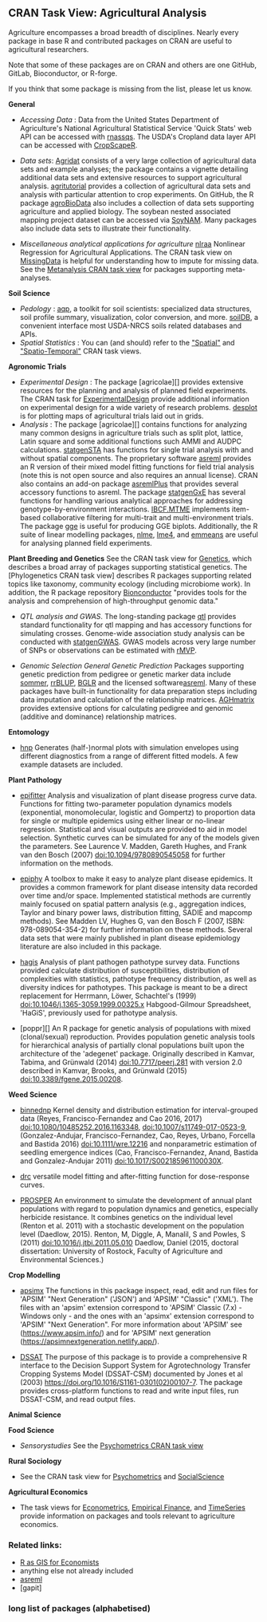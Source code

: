 
## CRAN Task View: Agricultural Analysis

Agriculture encompasses a broad breadth of disciplines. Nearly every package in base R and contributed packages on CRAN are useful to agricultural researchers. 

Note that some of these packages are on CRAN and others are one GitHub, GitLab, Bioconductor, or R-forge. 

If you think that some package is missing from the list, please let us know.

**General**

  - *Accessing Data* : 
  Data from the United States Department of Agriculture's National Agricultural Statistical Service 'Quick Stats' web API can be accessed with [rnassqs][]. The USDA's Cropland data layer API can be accessed with [CropScapeR][]. 
  - *Data sets*: 
  [Agridat][] consists of a very large collection of agricultural data sets and example analyses; the package contains a vignette detailing additional data sets and extensive resources to support agricultural analysis. [agritutorial][] provides a collection of agricultural data sets and analysis with particular attention to crop experiments. On GitHub, the R package [agroBioData][] also includes a collection of data sets supporting agriculture and applied biology. The soybean nested associated mapping project dataset can be accessed via [SoyNAM][].  Many packages also include data sets to illustrate their functionality. 
 
 - *Miscellaneous analytical applications for agriculture* 
    [nlraa][] Nonlinear Regression for Agricultural Applications. The CRAN task view on [MissingData](https://cran.r-project.org/web/views/MissingData.html) is helpful for understanding how to impute for missing data. See the [Metanalysis CRAN task view](https://cran.r-project.org/web/views/MetaAnalysis.html) for packages supporting meta-analyses.

**Soil Science**

  - *Pedology* :
    [aqp](https://github.com/ncss-tech/aqp/), a toolkit for soil scientists: specialized data structures, soil profile summary, visualization, color conversion, and more. [soilDB](https://github.com/ncss-tech/soilDB/), a convenient interface most USDA-NRCS soils related databases and APIs.
  - *Spatial Statistics* : 
    You can (and should) refer to the ["Spatial"](https://CRAN.R-project.org/view=Spatial) and   ["Spatio-Temporal"](https://CRAN.R-project.org/view=SpatioTemporal) CRAN task views. 
    
**Agronomic Trials**

  - *Experimental Design* : The package [agricolae][] provides extensive resources for the planning and analysis of planned field experiments. The CRAN task for [ExperimentalDesign](https://cran.rstudio.com/web/views/Econometrics.html) provide additional information on experimental design for a wide variety of research problems. [desplot][desplot] is for plotting maps of agricultural trials laid out in grids. 
  - *Analysis* : The package [agricolae][] contains functions for analyzing many common designs in agriculture trials such as split plot, lattice, Latin square and some additional functions such AMMI and AUDPC calculations. [statgenSTA][] has functions for single trial analysis with and without spatial components. The proprietary software [asreml](https://www.vsni.co.uk/software/asreml) provides an R version of their mixed model fitting functions for field trial analysis (note this is not open source and also requires an annual license). CRAN also contains an add-on package [asremlPlus][] that provides several accessory functions to asreml. The package [statgenGxE][] has several functions for handling various analytical approaches for addressing genotype-by-environment interactions. [IBCF.MTME][] implements item-based collaborative filtering for multi-trait and multi-environment trials. The package [gge][] is useful for producing GGE biplots. Additionally, the R suite of linear modelling packages, [nlme][], [lme4][], and [emmeans][] are useful for analysing planned field experiments. 
  
**Plant Breeding and Genetics**
See the CRAN task view for [Genetics](https://cran.r-project.org/web/views/Genetics.html), which describes a broad array of packages supporting statistical genetics. The [Phylogenetics CRAN task view] describes R packages supporting related topics like taxonomy, community ecology (including microbiome work). In addition, the R package repository [Bionconductor](https://www.bioconductor.org/) "provides tools for the analysis and comprehension of high-throughput genomic data." 
  
  - *QTL analysis and GWAS*. The long-standing package [qtl][] provides standard functionality for qtl mapping and has accessory functions for simulating crosses. Genome-wide association study analysis can be conducted with [statgenGWAS][]. GWAS models across very large number of SNPs or observations can be estimated with [rMVP][].
 
  - *Genomic Selection General Genetic Prediction* Packages supporting genetic prediction from pedigree or genetic marker data include [sommer][], [rrBLUP][], [BGLR][] and the licensed software[asreml](https://www.vsni.co.uk/software/asreml). Many of these packages have built-in functionality for data preparation steps including data imputation and calculation of the relationship matrices. [AGHmatrix][] provides extensive options for calculating pedigree and genomic (additive and dominance) relationship matrices. 
  
**Entomology** 

  - [hnp][] Generates (half-)normal plots with simulation envelopes using different diagnostics from a range of different fitted models. A few example datasets are included.

**Plant Pathology**

  - [epifitter][] Analysis and visualization of plant disease progress curve data. Functions for fitting two-parameter population dynamics models (exponential, monomolecular, logistic and Gompertz) to proportion data for single or multiple epidemics using either linear or no-linear regression. Statistical and visual outputs are provided to aid in model selection. Synthetic curves can be simulated for any of the models given the parameters. See Laurence V. Madden, Gareth Hughes, and Frank van den Bosch (2007) <doi:10.1094/9780890545058> for further information on the methods.

  - [epiphy][] A toolbox to make it easy to analyze plant disease epidemics. It provides a common framework for plant disease intensity data recorded over time and/or space. Implemented statistical methods are currently mainly focused on spatial pattern analysis (e.g., aggregation indices, Taylor and binary power laws, distribution fitting, SADIE and mapcomp methods). See Madden LV, Hughes G, van den Bosch F (2007, ISBN: 978-089054-354-2) for further information on these methods. Several data sets that were mainly published in plant disease epidemiology literature are also included in this package.
  
  - [hagis][] Analysis of plant pathogen pathotype survey data. Functions provided calculate distribution of susceptibilities, distribution of complexities with statistics, pathotype frequency distribution, as well as diversity indices for pathotypes. This package is meant to be a direct replacement for Herrmann, Löwer, Schachtel's (1999) <doi:10.1046/j.1365-3059.1999.00325.x> Habgood-Gilmour Spreadsheet, 'HaGiS', previously used for pathotype analysis.
  
  - [poppr][] An R package for genetic analysis of populations with mixed (clonal/sexual) reproduction. Provides population genetic analysis tools for hierarchical analysis of partially clonal populations built upon the architecture of the 'adegenet' package. Originally described in Kamvar, Tabima, and Grünwald (2014) <doi:10.7717/peerj.281> with version 2.0 described in Kamvar, Brooks, and Grünwald (2015) <doi:10.3389/fgene.2015.00208>.
  
**Weed Science**

  - [binnednp][] Kernel density and distribution estimation for interval-grouped data (Reyes, Francisco-Fernandez and Cao 2016, 2017) <doi:10.1080/10485252.2016.1163348>, <doi:10.1007/s11749-017-0523-9>, (Gonzalez-Andujar, Francisco-Fernandez, Cao, Reyes, Urbano, Forcella and Bastida 2016) <doi:10.1111/wre.12216> and nonparametric estimation of seedling emergence indices (Cao, Francisco-Fernandez, Anand, Bastida and Gonzalez-Andujar 2011) <doi:10.1017/S002185961100030X>.

  - [drc][] versatile model fitting and after-fitting function for dose-response curves.
  
  - [PROSPER][] An environment to simulate the development of annual plant populations with regard to population dynamics and genetics, especially herbicide resistance. It combines genetics on the individual level (Renton et al. 2011) with a stochastic development on the population level (Daedlow, 2015). Renton, M, Diggle, A, Manalil, S and Powles, S (2011) <doi:10.1016/j.jtbi.2011.05.010> Daedlow, Daniel (2015, doctoral dissertation: University of Rostock, Faculty of Agriculture and Environmental Sciences.)
  
**Crop Modelling**

  - [apsimx][] The functions in this package inspect, read, edit and run files for 'APSIM' "Next Generation" ('JSON') and 'APSIM' "Classic" ('XML'). The files with an 'apsim' extension correspond to 'APSIM' Classic (7.x) - Windows only - and the ones with an 'apsimx' extension correspond to 'APSIM' "Next Generation". For more information about 'APSIM' see (<https://www.apsim.info/>) and for 'APSIM' next generation (<https://apsimnextgeneration.netlify.app/>).

  - [DSSAT][] The purpose of this package is to provide a comprehensive R interface to the Decision Support System for Agrotechnology Transfer Cropping Systems Model (DSSAT-CSM) documented by Jones et al (2003) <https://doi.org/10.1016/S1161-0301(02)00107-7>. The package provides cross-platform functions to read and write input files, run DSSAT-CSM, and read output files.

**Animal Science**


**Food Science**
  - *Sensorystudies* See the [Psychometrics CRAN task view](https://cran.r-project.org/web/views/Psychometrics.html)

**Rural Sociology**
  - See the CRAN task view for [Psychometrics](https://cran.r-project.org/web/views/Psychometrics.html) and [SocialScience](https://cran.r-project.org/web/views/SocialSciences.html)

**Agricultural Economics**

  - The task views for [Econometrics](https://cran.rstudio.com/web/views/Econometrics.html), [Empirical Finance](https://cran.r-project.org/web/views/Finance.html), and [TimeSeries](https://cran.r-project.org/web/views/TimeSeries.html) provide information on packages and tools relevant to agriculture economics.

### Related links:

  - [R as GIS for Economists](https://tmieno2.github.io/R-as-GIS-for-Economists/)
  - anything else not already included
  - [asreml](https://www.vsni.co.uk/software/asreml)
  - [gapit]
  
### long list of packages (alphabetised)

[AGHmatrix]: https://CRAN.R-project.org/package=AGHmatrix
[agridat]: https://CRAN.R-project.org/package=agridat 
[agriTutorial]: https://CRAN.R-project.org/package=agriTutorial
[agroBioData]: https://github.com/OnofriAndreaPG/agriCensData
[apsimx]: https://CRAN.R-project.org/package=apsimx 
[aqp]: https://CRAN.R-project.org/package=aqp 
[asremlPlus]: https://CRAN.R-project.org/package=asremlPlus 
[binnednp]: https://CRAN.R-project.org/package=binnednp
[BGLR]: https://CRAN.R-project.org/package=BGLR
[CropScapeR]: https://CRAN.R-project.org/package=CropScapeR 
[desplot]: https://CRAN.R-project.org/package=desplot 
[drc]: https://CRAN.R-project.org/package=drc 
[DSSAT]: https://CRAN.R-project.org/package=DSSAT 
[emmeans]: https://CRAN.R-project.org/package=emmeans
[epifitter]: https://CRAN.R-project.org/package=epifitter
[epiphy]: https://CRAN.R-project.org/package=epiphy 
[gge]: https://CRAN.R-project.org/package=gge 
[hagis]: https://CRAN.R-project.org/package=hagis
[hnp]: https://cran.r-project.org/package=hnp 
[IBCF.MTME]: https://CRAN.R-project.org/package=IBCF.MTME
[lme4]: https://CRAN.R-project.org/package=lme4
[nlme]: https://CRAN.R-project.org/package=nlme
[nlraa]: https://cran.r-project.org/package=nlraa
[PROSPER]: https://CRAN.R-project.org/package=PROSPER 
[qtl]: https://CRAN.R-project.org/package=qtl
[rnassqs]: https://CRAN.R-project.org/package=rnassqs 
[rrBLUP]: https://CRAN.R-project.org/package=rrBLUP
[sommer]: https://CRAN.R-project.org/package=sommer
[soilDB]: https://CRAN.R-project.org/package=soilDB
[soyNAM]: https://CRAN.R-project.org/package=SoyNAM 
[statgenGWAS]: https://CRAN.R-project.org/package=statgenGWAS
[statgenGxE]: https://CRAN.R-project.org/package=statgenGxE 
[statgenSTA]: https://CRAN.R-project.org/package=statgenSTA
[rMVP]: https://CRAN.R-project.org/package=rMVP
